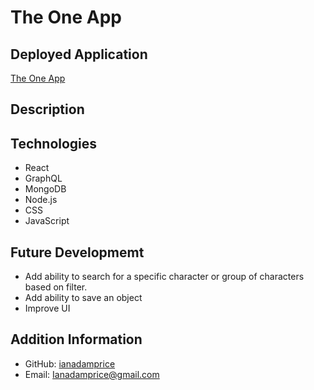 # The One App

## Deployed Application
[The One App](https://afternoon-ridge-69887.herokuapp.com/)

## Description


## Technologies
- React
- GraphQL
- MongoDB
- Node.js
- CSS
- JavaScript

## Future Developmemt
- Add ability to search for a specific character or group of characters based on filter.
- Add ability to save an object
- Improve UI


## Addition Information
- GitHub: [ianadamprice](https://github.com/ianadamprice)
- Email: Ianadamprice@gmail.com